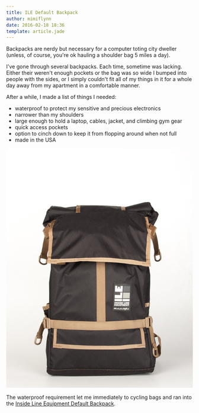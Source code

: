 ```yaml
---
title: ILE Default Backpack
author: mimiflynn
date: 2016-02-18 18:36
template: article.jade
---
```


Backpacks are nerdy but necessary for a computer toting city dweller (unless, of course, you're ok hauling a shoulder bag 5 miles a day).

I've gone through several backpacks. Each time, sometime was lacking. Either their weren't enough pockets or the bag was so wide I bumped into people with the sides, or I simply couldn't fit all of my things in it for a whole day away from my apartment in a comfortable manner.

<span class="more"></span>

After a while, I made a list of things I needed:

- waterproof to protect my sensitive and precious electronics
- narrower than my shoulders
- large enough to hold a laptop, cables, jacket, and climbing gym gear
- quick access pockets
- option to cinch down to keep it from flopping around when not full
- made in the USA

![ILE Default pack with black sailcloth and coyote trim - photo taken from their site](images/BlackXPAC_CoyoteWB.jpg)

The waterproof requirement let me immediately to cycling bags and ran into the [Inside Line Equipment Default Backpack][2].

[1]: http://ilequipment.com
[2]: http://ilequipment.com/collections/all/products/default-backpack?variant=4193254021
